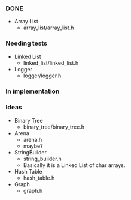 ### DONE

- Array List
  - array\_list/array\_list.h

### Needing tests

- Linked List
  - linked\_list/linked\_list.h
- Logger
  - logger/logger.h

### In implementation

### Ideas

- Binary Tree
  - binary\_tree/binary\_tree.h
- Arena
  - arena.h
  - maybe?
- StringBuilder
  - string\_builder.h
  - Basically it is a Linked List of char arrays.
- Hash Table
  - hash\_table.h
- Graph
  - graph.h
